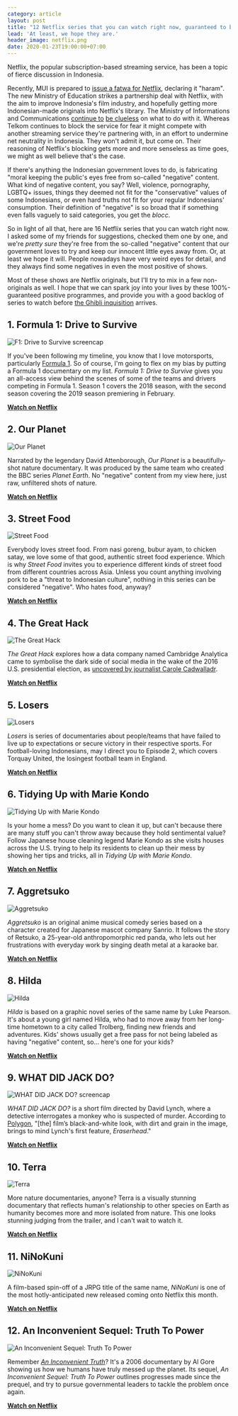 ```yaml
---
category: article
layout: post
title: "12 Netflix series that you can watch right now, guaranteed to be free of 'negative' content"
lead: 'At least, we hope they are.'
header_image: netflix.png
date: 2020-01-23T19:00:00+07:00
---
```


Netflix, the popular subscription-based streaming service, has been a topic of fierce discussion in Indonesia.

Recently, MUI is prepared to [issue a fatwa for Netflix](https://en.tempo.co/read/1298557/mui-ready-to-declare-netflix-as-haram), declaring it "haram". The new Ministry of Education strikes a partnership deal with Netflix, with the aim to improve Indonesia's film industry, and hopefully getting more Indonesian-made originals into Netflix's library. The Ministry of Informations and Communications [continue to](https://nasional.kompas.com/read/2020/01/07/11145911/menkominfo-minta-netflix-dan-telkom-duduk-bareng-soal-blokir) [be clueless](https://tekno.kompas.com/read/2020/01/10/10490087/beda-sikap-kominfo-dan-kemendikbud-soal-netflix-jadi-sindiran-warganet?page=all) on what to do with it. Whereas Telkom continues to block the service for fear it might compete with another streaming service they're partnering with, in an effort to undermine net neutrality in Indonesia. They won't admit it, but come on. Their reasoning of Netflix's blocking gets more and more senseless as time goes, we might as well believe that's the case.

If there's anything the Indonesian government loves to do, is fabricating "moral keeping the public's eyes free from so-called "negative" content. What kind of negative content, you say? Well, violence, pornography, LGBTQ+ issues, things they deemed not fit for the "conservative" values of some Indonesians, or even hard truths not fit for your regular Indonesians' consumption. Their definition of "negative" is so broad that if something even falls vaguely to said categories, you get the _blocc_.

So in light of all that, here are 16 Netflix series that you can watch right now. I asked some of my friends for suggestions, checked them one by one, and we're _pretty sure_ they're free from the so-called "negative" content that our government loves to try and keep our innocent little eyes away from. Or, at least we hope it will. People nowadays have very weird eyes for detail, and they always find some negatives in even the most positive of shows.

Most of these shows are Netflix originals, but I'll try to mix in a few non-originals as well. I hope that we can spark joy into your lives by these 100%-guaranteed positive programmes, and provide you with a good backlog of series to watch before [the Ghibli inquisition](https://twitter.com/NetflixID/status/1219142156226629632) arrives.

## 1. Formula 1: Drive to Survive

![F1: Drive to Survive screencap](./f1-drive-to-surive-netflix.jpg)

If you've been following my timeline, you know that I love motorsports, particularly [Formula 1](https://www.formula1.com/). So of course, I'm going to flex on my bias by putting a Formula 1 documentary on my list. _Formula 1: Drive to Survive_ gives you an all-access view behind the scenes of some of the teams and drivers competing in Formula 1. Season 1 covers the 2018 season, with the second season covering the 2019 season premiering in February.

**[Watch on Netflix](https://www.netflix.com/title/80204890)**

## 2. Our Planet

![Our Planet](./our-planet-netflix.png)

Narrated by the legendary David Attenborough, _Our Planet_ is a beautifully-shot nature documentary. It was produced by the same team who created the BBC series _Planet Earth_. No "negative" content from my view here, just raw, unfiltered shots of nature.

**[Watch on Netflix](https://www.netflix.com/title/80049832)**

## 3. Street Food

![Street Food](./street-food-netflix.jpg)

Everybody loves street food. From nasi goreng, bubur ayam, to chicken satay, we love some of that good, authentic street food experience. Which is why _Street Food_ invites you to experience different kinds of street food from different countries across Asia. Unless you count anything involving pork to be a "threat to Indonesian culture", nothing in this series can be considered "negative". Who hates food, anyway?

**[Watch on Netflix](https://www.netflix.com/title/80244996)**

## 4. The Great Hack

![The Great Hack](./the-great-hack-netflix.jpg)

_The Great Hack_ explores how a data company named Cambridge Analytica came to symbolise the dark side of social media in the wake of the 2016 U.S. presidential election, as [uncovered by journalist Carole Cadwalladr](https://www.theguardian.com/news/2018/mar/17/data-war-whistleblower-christopher-wylie-faceook-nix-bannon-trump).

**[Watch on Netflix](https://www.netflix.com/title/80117542)**

## 5. Losers

![Losers](./losers-netflix.jpg)

_Losers_ is series of documentaries about people/teams that have failed to live up to expectations or secure victory in their respective sports. For football-loving Indonesians, may I direct you to Episode 2, which covers Torquay United, the losingest football team in England.

**[Watch on Netflix](https://www.netflix.com/title/80198306)**

## 6. Tidying Up with Marie Kondo

![Tidying Up with Marie Kondo](./tidying-up-with-marie-kondo-netflix.jpg)

Is your home a mess? Do you want to clean it up, but can't because there are many stuff you can't throw away because they hold sentimental value? Follow Japanese house cleaning legend Marie Kondo as she visits houses across the U.S. trying to help its residents to clean up their mess by showing her tips and tricks, all in _Tidying Up with Marie Kondo_.

**[Watch on Netflix](https://www.netflix.com/title/80209379)**

## 7. Aggretsuko

![Aggretsuko](./aggretsuko-netflix.jpg)

_Aggretsuko_ is an original anime musical comedy series based on a character created for Japanese mascot company Sanrio. It follows the story of Retsuko, a 25-year-old anthropomorphic red panda, who lets out her frustrations with everyday work by singing death metal at a karaoke bar.

**[Watch on Netflix](https://www.netflix.com/title/80198505)**

## 8. Hilda

![Hilda](./hilda-netflix.jpg)

_Hilda_ is based on a graphic novel series of the same name by Luke Pearson. It's about a young girl named Hilda, who had to move away from her long-time hometown to a city called Trolberg, finding new friends and adventures. Kids' shows usually get a free pass for not being labeled as having "negative" content, so... here's one for your kids?

**[Watch on Netflix](https://www.netflix.com/title/80115346)**

## 9. WHAT DID JACK DO?

![WHAT DID JACK DO? screencap](./what-did-jack-do-netflix.jpg)

_WHAT DID JACK DO?_ is a short film directed by David Lynch, where a detective interrogates a monkey who is suspected of murder. According to [Polygon](https://www.polygon.com/2020/1/20/21074307/david-lynch-what-did-jack-do-netflix), "[the] film’s black-and-white look, with dirt and grain in the image, brings to mind Lynch's first feature, _Eraserhead_."

**[Watch on Netflix](https://www.netflix.com/title/81226955)**

## 10. Terra

![Terra](./terra-netflix.jpg)

More nature documentaries, anyone? Terra is a visually stunning documentary that reflects human's relationship to other species on Earth as humanity becomes more and more isolated from nature. This one looks stunning judging from the trailer, and I can't wait to watch it.

**[Watch on Netflix](https://www.netflix.com/title/80102305)**

## 11. NiNoKuni

![NiNoKuni](./ninokuni-netflix.jpg)

A film-based spin-off of a JRPG title of the same name, _NiNoKuni_ is one of the most hotly-anticipated new released coming onto Netflix this month.

**[Watch on Netflix](https://www.netflix.com/title/81093113)**

## 12. An Inconvenient Sequel: Truth To Power

![An Inconvenient Sequel: Truth To Power](./an-inconvenient-sequel-truth-to-power.jpg)

Remember [_An Inconvenient Truth_](https://en.wikipedia.org/wiki/An_Inconvenient_Truth)? It's a 2006 documentary by Al Gore showing us how we humans have truly messed up the planet. Its sequel, _An Inconvenient Sequel: Truth To Power_ outlines progresses made since the prequel, and try to pursue governmental leaders to tackle the problem once again.

**[Watch on Netflix](https://www.netflix.com/title/80170943)**
